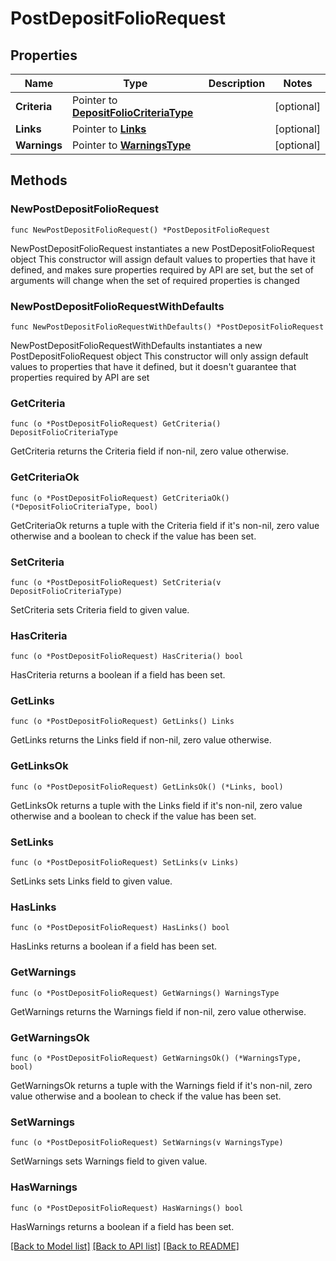 # PostDepositFolioRequest

## Properties

Name | Type | Description | Notes
------------ | ------------- | ------------- | -------------
**Criteria** | Pointer to [**DepositFolioCriteriaType**](DepositFolioCriteriaType.md) |  | [optional] 
**Links** | Pointer to [**Links**](Links.md) |  | [optional] 
**Warnings** | Pointer to [**WarningsType**](WarningsType.md) |  | [optional] 

## Methods

### NewPostDepositFolioRequest

`func NewPostDepositFolioRequest() *PostDepositFolioRequest`

NewPostDepositFolioRequest instantiates a new PostDepositFolioRequest object
This constructor will assign default values to properties that have it defined,
and makes sure properties required by API are set, but the set of arguments
will change when the set of required properties is changed

### NewPostDepositFolioRequestWithDefaults

`func NewPostDepositFolioRequestWithDefaults() *PostDepositFolioRequest`

NewPostDepositFolioRequestWithDefaults instantiates a new PostDepositFolioRequest object
This constructor will only assign default values to properties that have it defined,
but it doesn't guarantee that properties required by API are set

### GetCriteria

`func (o *PostDepositFolioRequest) GetCriteria() DepositFolioCriteriaType`

GetCriteria returns the Criteria field if non-nil, zero value otherwise.

### GetCriteriaOk

`func (o *PostDepositFolioRequest) GetCriteriaOk() (*DepositFolioCriteriaType, bool)`

GetCriteriaOk returns a tuple with the Criteria field if it's non-nil, zero value otherwise
and a boolean to check if the value has been set.

### SetCriteria

`func (o *PostDepositFolioRequest) SetCriteria(v DepositFolioCriteriaType)`

SetCriteria sets Criteria field to given value.

### HasCriteria

`func (o *PostDepositFolioRequest) HasCriteria() bool`

HasCriteria returns a boolean if a field has been set.

### GetLinks

`func (o *PostDepositFolioRequest) GetLinks() Links`

GetLinks returns the Links field if non-nil, zero value otherwise.

### GetLinksOk

`func (o *PostDepositFolioRequest) GetLinksOk() (*Links, bool)`

GetLinksOk returns a tuple with the Links field if it's non-nil, zero value otherwise
and a boolean to check if the value has been set.

### SetLinks

`func (o *PostDepositFolioRequest) SetLinks(v Links)`

SetLinks sets Links field to given value.

### HasLinks

`func (o *PostDepositFolioRequest) HasLinks() bool`

HasLinks returns a boolean if a field has been set.

### GetWarnings

`func (o *PostDepositFolioRequest) GetWarnings() WarningsType`

GetWarnings returns the Warnings field if non-nil, zero value otherwise.

### GetWarningsOk

`func (o *PostDepositFolioRequest) GetWarningsOk() (*WarningsType, bool)`

GetWarningsOk returns a tuple with the Warnings field if it's non-nil, zero value otherwise
and a boolean to check if the value has been set.

### SetWarnings

`func (o *PostDepositFolioRequest) SetWarnings(v WarningsType)`

SetWarnings sets Warnings field to given value.

### HasWarnings

`func (o *PostDepositFolioRequest) HasWarnings() bool`

HasWarnings returns a boolean if a field has been set.


[[Back to Model list]](../README.md#documentation-for-models) [[Back to API list]](../README.md#documentation-for-api-endpoints) [[Back to README]](../README.md)


